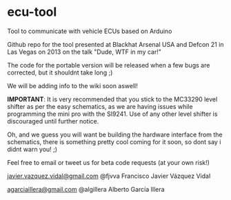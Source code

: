 ecu-tool
========

Tool to communicate with vehicle ECUs based on Arduino

Github repo for the tool presented at Blackhat Arsenal USA and Defcon 21 in Las Vegas on 2013 on the talk "Dude, WTF in my car!"

The code for the portable version will be released when a few bugs are corrected, but it shouldnt take long ;)

We will be adding info to the wiki soon aswell!

****IMPORTANT****:
It is very recommended that you stick to the MC33290 level shifter as per the easy schematics, as we are having issues while programming the mini pro with the SI9241. Use of any other level shifter is discouraged until further notice.




Oh, and we guess you will want be building the hardware interface from the schematics, there is something pretty cool coming for it soon, so dont say i didnt warn you! ;)



Feel free to email or tweet us for beta code requests (at your own risk!)


javier.vazquez.vidal@gmail.com           @fjvva           Francisco Javier Vázquez Vidal

agarciaillera@gmail.com                  @algillera       Alberto García Illera
